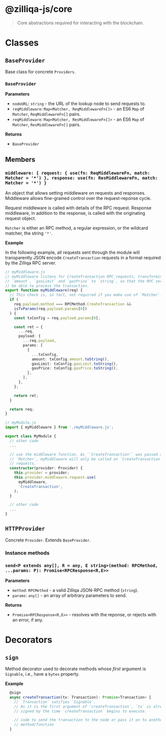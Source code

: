 # @zilliqa-js/core

> Core abstractions required for interacting with the blockchain.

# Classes

## `BaseProvider`

Base class for concrete `Providers`.

### `BaseProvider`

**Parameters**

- `nodeURL`: `string` - the URL of the lookup node to send requests to.
- `reqMiddleware`: `Map<Matcher, ReqMiddlewareFn[]>` - an ES6 `Map` of
  `Matcher`, `ReqMiddlewareFn[]` pairs.
- `reqMiddleware`: `Map<Matcher, ResMiddlewareFn[]>` - an ES6 `Map` of
  `Matcher`, `ResMiddlewareFn[]` pairs.

**Returns**

- `BaseProvider`

## Members

### `middleware: { request: { use(fn: ReqMiddlewareFn, match: Matcher = '*') }, response: use(fn: ResMiddlewareFn, match: Matcher = '*') }`

An object that allows setting middleware on requests and responses. Middleware
allows fine-grained control over the request-reponse cycle.

Request middleware is called with details of the RPC request. Response
middleware, in addition to the response, is called with the originating request
object.

`Matcher` is either an RPC method, a regular expression, or the wildcard
matcher, the string `'*'`.

**Example**

In the following example, all requests sent through the module will
transparently JSON encode `CreateTransaction` requests in a format required by
the Zilliqa RPC server.

```typescript
// myMiddleware.js
// myMiddleware listens for CreateTransaction RPC requests, transforming
// `amount`, `gasLimit` and `gasPrice` to `string`, so that the RPC server will
// be able to process the transaction.
export function myMiddleware(req) {
  // This check is, in fact, not required if you make use of `Matcher`.
  if (
    req.payload.method === RPCMethod.CreateTransaction &&
    isTxParams(req.payload.params[0])
  ) {
    const txConfig = req.payload.params[0];

    const ret = {
      ...req,
      payload: {
        ...req.payload,
        params: [
          {
            ...txConfig,
            amount: txConfig.amount.toString(),
            gasLimit: txConfig.gasLimit.toString(),
            gasPrice: txConfig.gasPrice.toString(),
          },
        ],
      },
    };

    return ret;
  }

  return req;
}
```

```typescript
// myModule.js
import { myMiddleware } from './myMiddleware.js';

export class MyModule {
  // other code
  ...

  // use the middleware function. As `'CreateTransaction'` was passed as the
  // `Matcher`, myMiddleware will only be called on `CreateTransaction`
  // requests.
  constructor(provider: Provider) {
    this.provider = provider;
    this.provider.middleware.request.use(
      myMiddleware,
      'CreateTransaction',
    );
  }

  // other code
  ...
}

```

## `HTTPProvider`

Concrete `Provider`. Extends `BaseProvider`.

### Instance methods

### `send<P extends any[], R = any, E string>(method: RPCMethod, ...params: P): Promise<RPCResponse<R,E>>`

**Parameters**

- `method`: `RPCMethod` - a valid Zilliqa JSON-RPC method (`string`).
- `params`: `any[]` - an array of arbitrary parameters to send.

**Returns**

- `Promise<RPCResponse<R,E>>` - resolves with the reponse, or rejects with an
  error, if any.

# Decorators

## `sign`

Method decorator used to decorate methods whose _first_ argument is `Signable`,
i.e., have a `bytes` property.

**Example**

```typescript
  @sign
  async createTransaction(tx: Transaction): Promise<Transaction> {
    // `Transaction` satifies `Signable`.
    // As it is the first argument of `createTransaction`, `tx` is already
    // signed by the time `createTransaction` begins to execute.

    // code to send the transaction to the node or pass it on to another
    // method/function
  }
```
